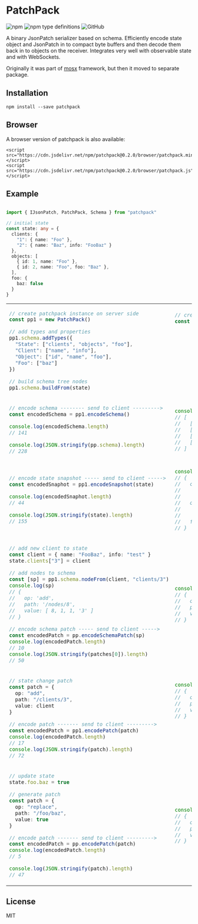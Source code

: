 # PatchPack  
<img alt="npm" src="https://img.shields.io/npm/v/patchpack"> <img alt="npm type definitions" src="https://img.shields.io/npm/types/patchpack"> <img alt="GitHub" src="https://img.shields.io/npm/l/patchpack">


A binary JsonPatch serializer based on schema. Efficiently encode state object and JsonPatch in to compact byte buffers and then decode them back in to objects on the receiver. Integrates very well with observable state and with WebSockets.

Originally it was part of [mosx](https://github.com/udamir/mosx) framework, but then it moved to separate package.

## Installation

```
npm install --save patchpack
```

## Browser
A browser version of patchpack is also available:
```
<script src="https://cdn.jsdelivr.net/npm/patchpack@0.2.0/browser/patchpack.min.js"></script>
<script src="https://cdn.jsdelivr.net/npm/patchpack@0.2.0/browser/patchpack.js"></script>
```

## Example

```ts

import { IJsonPatch, PatchPack, Schema } from "patchpack"

// initial state
const state: any = {
  clients: {
    "1": { name: "Foo" },
    "2": { name: "Baz", info: "FooBaz" }
  },
  objects: [
    { id: 1, name: "Foo" },
    { id: 2, name: "Foo", foo: "Baz" },
  ],
  foo: {
    baz: false
  }
}
```

<table>
<tr><td>

```ts
// create patchpack instance on server side
const pp1 = new PatchPack()

// add types and properties
pp1.schema.addTypes({
  "State": ["clients", "objects", "foo"],
  "Client": ["name", "info"],
  "Object": ["id", "name", "foo"],
  "Foo": ["baz"]
})

// build schema tree nodes
pp1.schema.buildFrom(state)
```
</td><td>
  
```ts
// create patchpack instance on client side
const pp2 = new PatchPack()













```
</td></tr>
<tr><td>

```ts
// encode schema -------- send to client --------->
const encodedSchema = pp1.encodeSchema()

console.log(encodedSchema.length)
// 141

console.log(JSON.stringify(pp.schema).length)
// 228
```

</td><td>

```ts
console.log(pp2.decodeSchema(encodedSchema).types)
// [
//   [ 'State', 'clients', 'objects', 'foo' ],
//   [ 'Client', 'name', 'info' ],
//   [ 'Object', 'id', 'name', 'foo' ],
//   [ 'Foo', 'baz' ]
// ]
```
</td></tr>
<tr><td>

```ts
// encode state snapshot ----- send to client ----->
const encodedSnaphot = pp1.encodeSnapshot(state)

console.log(encodedSnaphot.length)
// 44

console.log(JSON.stringify(state).length)
// 155


```
</td><td>

```ts
console.log(pp2.decodeSnapshot(encodedSnaphot))
// {
//   clients: { 
//     '1': { name: 'Foo' }, 
//     '2': { name: 'Baz', info: 'FooBaz' } },
//   objects: [ 
//     { id: 1, name: 'Foo' }, 
//     { id: 2, name: 'Foo', foo: 'Baz' } ],
//   foo: { baz: false }
// }
```
</td></tr>

<tr><td>

```ts
// add new client to state
const client = { name: "FooBaz", info: "test" }
state.clients["3"] = client

// add nodes to schema
const [sp] = pp1.schema.nodeFrom(client, "clients/3")
console.log(sp)
// { 
//   op: 'add', 
//   path: '/nodes/8', 
//   value: [ 8, 1, 1, '3' ] 
// }

// encode schema patch ----- send to client ----->
const encodedPatch = pp.encodeSchemaPatch(sp)
console.log(encodedPatch.length) 
// 10
console.log(JSON.stringify(patches[0]).length)
// 50
```
</td><td>

```ts
console.log(pp2.decodePatch(encodedSchemaPatch))
// { 
//   op: 'add',
//   path: '/nodes/8', 
//   value: [ 8, 1, 1, '3' ]
// }

```

</td></tr>

<tr><td>

```ts
// state change patch
const patch = { 
  op: "add", 
  path: "/clients/3", 
  value: client 
}

// encode patch ------- send to client --------->
const encodedPatch = pp1.encodePatch(patch)
console.log(encodedPatch.length)
// 17
console.log(JSON.stringify(patch).length)
// 72
```
</td><td>

```ts
console.log(pp2.decodePatch(encodedPatch))
// {
//   op: 'add',
//   path: '/clients/3',
//   value: { name: 'FooBaz', info: 'test' }
// }








```
</td></tr>

<tr><td>
  
```ts
// update state
state.foo.baz = true

// generate patch
const patch = { 
  op: "replace", 
  path: "/foo/baz", 
  value: true 
}

// encode patch ------- send to client --------->
const encodedPatch = pp.encodePatch(patch)
console.log(encodedPatch.length) 
// 5

console.log(JSON.stringify(patch).length)
// 47
```
</td><td>
  
```ts
console.log(pp2.decodePatch(encodedPatch))
// { 
//   op: "replace", 
//   path: "/foo/baz", 
//   value: true 
// }

```
</td></tr>


</table>

## License

MIT
